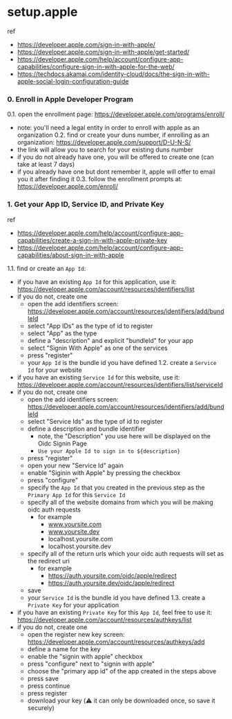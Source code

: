 # setup.apple

ref
- https://developer.apple.com/sign-in-with-apple/
- https://developer.apple.com/sign-in-with-apple/get-started/
- https://developer.apple.com/help/account/configure-app-capabilities/configure-sign-in-with-apple-for-the-web/
- https://techdocs.akamai.com/identity-cloud/docs/the-sign-in-with-apple-social-login-configuration-guide

### 0. Enroll in Apple Developer Program

0.1. open the enrollment page: https://developer.apple.com/programs/enroll/
  - note: you'll need a legal entity in order to enroll with apple as an organization
0.2. find or create your duns number, if enrolling as an organization: https://developer.apple.com/support/D-U-N-S/
  - the link will allow you to search for your existing duns number
  - if you do not already have one, you will be offered to create one (can take at least 7 days)
  - if you already have one but dont remember it, apple will offer to email you it after finding it
0.3. follow the enrollment prompts at: https://developer.apple.com/enroll/


### 1. Get your App ID, Service ID, and Private Key

ref
- https://developer.apple.com/help/account/configure-app-capabilities/create-a-sign-in-with-apple-private-key
- https://developer.apple.com/help/account/configure-app-capabilities/about-sign-in-with-apple

1.1. find or create an `App Id`:
  - if you have an existing `App Id` for this application, use it: https://developer.apple.com/account/resources/identifiers/list
  - if you do not, create one
    - open the add identifiers screen: https://developer.apple.com/account/resources/identifiers/add/bundleId
    - select "App IDs" as the type of id to register
    - select "App" as the type
    - define a "description" and explicit "bundleId" for your app
    - select "Signin With Apple" as one of the services
    - press "register"
    - your `App Id` is the bundle id you have defined
1.2. create a `Service Id` for your website
  - if you have an existing `Service Id` for this website, use it: https://developer.apple.com/account/resources/identifiers/list/serviceId
  - if you do not, create one
    - open the add identifiers screen: https://developer.apple.com/account/resources/identifiers/add/bundleId
    - select "Service Ids" as the type of id to register
    - define a description and bundle identifier
      - note, the "Description" you use here will be displayed on the Oidc Signin Page
      - `Use your Apple Id to sign in to ${description}`
    - press "register"
    - open your new "Service Id" again
    - enable "Siginin with Apple" by pressing the checkbox
    - press "configure"
    - specify the `App Id` that you created in the previous step as the `Primary App Id` for this `Service Id`
    - specify all of the website domains from which you will be making oidc auth requests
      - for example
        - www.yoursite.com
        - www.yoursite.dev
        - localhost.yoursite.com
        - localhost.yoursite.dev
    - specify all of the return urls which your oidc auth requests will set as the redirect uri
      - for example
        - https://auth.yoursite.com/oidc/apple/redirect
        - https://auth.yoursite.dev/oidc/apple/redirect
    - save
    - your `Service Id` is the bundle id you have defined
1.3. create a `Private Key` for your application
  - if you have an existing `Private Key` for this `App Id`, feel free to use it: https://developer.apple.com/account/resources/authkeys/list
  - if you do not, create one
    - open the register new key screen: https://developer.apple.com/account/resources/authkeys/add
    - define a name for the key
    - enable the "signin with apple" checkbox
    - press "configure" next to "signin with apple"
    - choose the "primary app id" of the app created in the steps above
    - press save
    - press continue
    - press register
    - download your key (⚠️ it can only be downloaded once, so save it securely)
